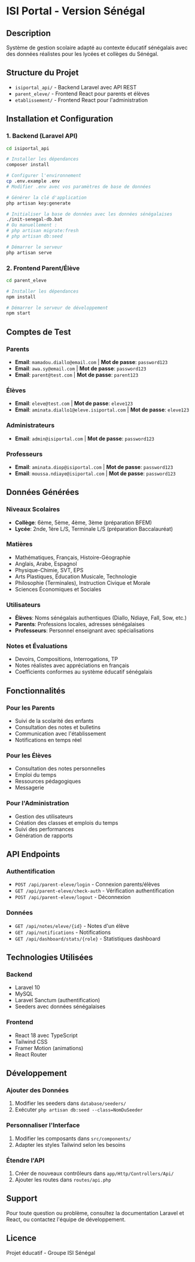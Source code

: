 # ISI Portal - Version Sénégal

## Description
Système de gestion scolaire adapté au contexte éducatif sénégalais avec des données réalistes pour les lycées et collèges du Sénégal.

## Structure du Projet
- `isiportal_api/` - Backend Laravel avec API REST
- `parent_eleve/` - Frontend React pour parents et élèves
- `etablissement/` - Frontend React pour l'administration

## Installation et Configuration

### 1. Backend (Laravel API)

```bash
cd isiportal_api

# Installer les dépendances
composer install

# Configurer l'environnement
cp .env.example .env
# Modifier .env avec vos paramètres de base de données

# Générer la clé d'application
php artisan key:generate

# Initialiser la base de données avec les données sénégalaises
./init-senegal-db.bat
# Ou manuellement :
# php artisan migrate:fresh
# php artisan db:seed

# Démarrer le serveur
php artisan serve
```

### 2. Frontend Parent/Élève

```bash
cd parent_eleve

# Installer les dépendances
npm install

# Démarrer le serveur de développement
npm start
```

## Comptes de Test

### Parents
- **Email**: `mamadou.diallo@email.com` | **Mot de passe**: `password123`
- **Email**: `awa.sy@email.com` | **Mot de passe**: `password123`
- **Email**: `parent@test.com` | **Mot de passe**: `parent123`

### Élèves
- **Email**: `eleve@test.com` | **Mot de passe**: `eleve123`
- **Email**: `aminata.diallo1@eleve.isiportal.com` | **Mot de passe**: `eleve123`

### Administrateurs
- **Email**: `admin@isiportal.com` | **Mot de passe**: `password123`

### Professeurs
- **Email**: `aminata.diop@isiportal.com` | **Mot de passe**: `password123`
- **Email**: `moussa.ndiaye@isiportal.com` | **Mot de passe**: `password123`

## Données Générées

### Niveaux Scolaires
- **Collège**: 6ème, 5ème, 4ème, 3ème (préparation BFEM)
- **Lycée**: 2nde, 1ère L/S, Terminale L/S (préparation Baccalauréat)

### Matières
- Mathématiques, Français, Histoire-Géographie
- Anglais, Arabe, Espagnol
- Physique-Chimie, SVT, EPS
- Arts Plastiques, Éducation Musicale, Technologie
- Philosophie (Terminales), Instruction Civique et Morale
- Sciences Économiques et Sociales

### Utilisateurs
- **Élèves**: Noms sénégalais authentiques (Diallo, Ndiaye, Fall, Sow, etc.)
- **Parents**: Professions locales, adresses sénégalaises
- **Professeurs**: Personnel enseignant avec spécialisations

### Notes et Évaluations
- Devoirs, Compositions, Interrogations, TP
- Notes réalistes avec appréciations en français
- Coefficients conformes au système éducatif sénégalais

## Fonctionnalités

### Pour les Parents
- Suivi de la scolarité des enfants
- Consultation des notes et bulletins
- Communication avec l'établissement
- Notifications en temps réel

### Pour les Élèves
- Consultation des notes personnelles
- Emploi du temps
- Ressources pédagogiques
- Messagerie

### Pour l'Administration
- Gestion des utilisateurs
- Création des classes et emplois du temps
- Suivi des performances
- Génération de rapports

## API Endpoints

### Authentification
- `POST /api/parent-eleve/login` - Connexion parents/élèves
- `GET /api/parent-eleve/check-auth` - Vérification authentification
- `POST /api/parent-eleve/logout` - Déconnexion

### Données
- `GET /api/notes/eleve/{id}` - Notes d'un élève
- `GET /api/notifications` - Notifications
- `GET /api/dashboard/stats/{role}` - Statistiques dashboard

## Technologies Utilisées

### Backend
- Laravel 10
- MySQL
- Laravel Sanctum (authentification)
- Seeders avec données sénégalaises

### Frontend
- React 18 avec TypeScript
- Tailwind CSS
- Framer Motion (animations)
- React Router

## Développement

### Ajouter des Données
1. Modifier les seeders dans `database/seeders/`
2. Exécuter `php artisan db:seed --class=NomDuSeeder`

### Personnaliser l'Interface
1. Modifier les composants dans `src/components/`
2. Adapter les styles Tailwind selon les besoins

### Étendre l'API
1. Créer de nouveaux contrôleurs dans `app/Http/Controllers/Api/`
2. Ajouter les routes dans `routes/api.php`

## Support
Pour toute question ou problème, consultez la documentation Laravel et React, ou contactez l'équipe de développement.

## Licence
Projet éducatif - Groupe ISI Sénégal